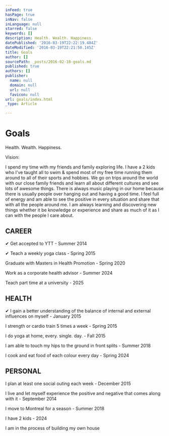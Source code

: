 ```yaml
---
inFeed: true
hasPage: true
inNav: false
inLanguage: null
starred: false
keywords: []
description: Health. Wealth. Happiness.
datePublished: '2016-03-19T22:22:19.484Z'
dateModified: '2016-03-19T22:21:50.145Z'
title: Goals
author: []
sourcePath: _posts/2016-02-18-goals.md
published: true
authors: []
publisher:
  name: null
  domain: null
  url: null
  favicon: null
url: goals/index.html
_type: Article

---
```

# Goals

Health. Wealth. Happiness.

Vision:

I spend my time with my friends and family exploring life. I have a 2 kids who I've taught all to swim & spend most of my free time running them around to all of their sports and hobbies. We go on trips around the world with our close family friends and learn all about different cultures and see lots of awesome things. There is always music playing in our home because there is usually people over hanging out and having a good time. I feel full of energy and am able to see the positive in every situation and share that with all the people around me. I am always learning and discovering new things whether it be knowledge or experience and share as much of it as I can with the people I care about.

## CAREER

✔ Get accepted to YTT - Summer 2014

✔ Teach a weekly yoga class - Spring 2015

Graduate with Masters in Health Promotion - Spring 2020

Work as a corporate health advisor - Summer 2024

Teach part time at a university - 2025

## HEALTH

✔ I gain a better understanding of the balance of internal and external influences on myself - January 2015

I strength or cardio train 5 times a week - Spring 2015

I do yoga at home, every. single. day. - Fall 2015

I am able to touch my hips to the ground in front splits - Summer 2018

I cook and eat food of each colour every day - Spring 2024

## PERSONAL

I plan at least one social outing each week - December 2015

I live and let myself experience the positive and negative that comes along with it - September 2014

I move to Montreal for a season - Summer 2018

I have 2 kids - 2024

I am in the process of building my own house